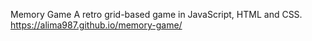 Memory Game
A retro grid-based game in JavaScript, HTML and CSS.
https://alima987.github.io/memory-game/
